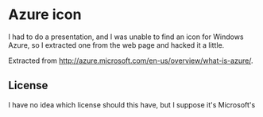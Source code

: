 Azure icon
==========

I had to do a presentation, and I was unable to find an icon for Windows Azure,
so I extracted one from the web page and hacked it a little.

Extracted from http://azure.microsoft.com/en-us/overview/what-is-azure/.

License
-------

I have no idea which license should this have, but I suppose it's Microsoft's

